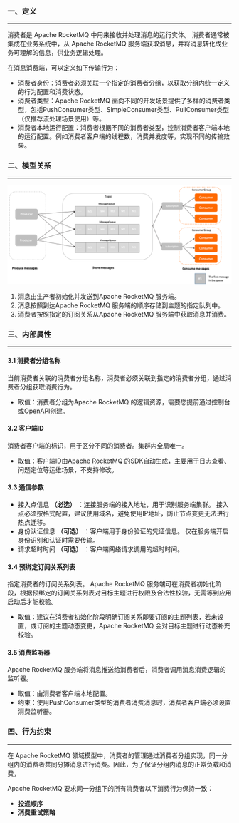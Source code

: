 ### 一、定义

---

消费者是 Apache RocketMQ 中用来接收并处理消息的运行实体。 消费者通常被集成在业务系统中，从 Apache RocketMQ 服务端获取消息，并将消息转化成业务可理解的信息，供业务逻辑处理。

在消息消费端，可以定义如下传输行为：

- 消费者身份：消费者必须关联一个指定的消费者分组，以获取分组内统一定义的行为配置和消费状态。
- 消费者类型：Apache RocketMQ 面向不同的开发场景提供了多样的消费者类型，包括PushConsumer类型、SimpleConsumer类型、PullConsumer类型（仅推荐流处理场景使用）等。
- 消费者本地运行配置：消费者根据不同的消费者类型，控制消费者客户端本地的运行配置。例如消费者客户端的线程数，消费并发度等，实现不同的传输效果。



### 二、模型关系

---

![消费者](img/archiforconsumer-24914573add839fdf2ba2cbc0fcab7c4.png)

1. 消息由生产者初始化并发送到Apache RocketMQ 服务端。
2. 消息按照到达Apache RocketMQ 服务端的顺序存储到主题的指定队列中。
3. 消费者按照指定的订阅关系从Apache RocketMQ 服务端中获取消息并消费。



### 三、内部属性

---

#### 3.1 消费者分组名称

当前消费者关联的消费者分组名称，消费者必须关联到指定的消费者分组，通过消费者分组获取消费行为。

- 取值：消费者分组为Apache RocketMQ 的逻辑资源，需要您提前通过控制台或OpenAPI创建。

#### 3.2 客户端ID

消费者客户端的标识，用于区分不同的消费者。集群内全局唯一。

- 取值：客户端ID由Apache RocketMQ 的SDK自动生成，主要用于日志查看、问题定位等运维场景，不支持修改。

#### 3.3 通信参数

- 接入点信息 **（必选）** ：连接服务端的接入地址，用于识别服务端集群。 接入点必须按格式配置，建议使用域名，避免使用IP地址，防止节点变更无法进行热点迁移。
- 身份认证信息 **（可选）** ：客户端用于身份验证的凭证信息。 仅在服务端开启身份识别和认证时需要传输。
- 请求超时时间 **（可选）** ：客户端网络请求调用的超时时间。

#### 3.4 预绑定订阅关系列表

指定消费者的订阅关系列表。 Apache RocketMQ 服务端可在消费者初始化阶段，根据预绑定的订阅关系列表对目标主题进行权限及合法性校验，无需等到应用启动后才能校验。

- 取值：建议在消费者初始化阶段明确订阅关系即要订阅的主题列表，若未设置，或订阅的主题动态变更，Apache RocketMQ 会对目标主题进行动态补充校验。

#### 3.5 消费监听器

Apache RocketMQ 服务端将消息推送给消费者后，消费者调用消息消费逻辑的监听器。

- 取值：由消费者客户端本地配置。
- 约束：使用PushConsumer类型的消费者消费消息时，消费者客户端必须设置消费监听器。



### 四、行为约束

---

在 Apache RocketMQ 领域模型中，消费者的管理通过消费者分组实现，同一分组内的消费者共同分摊消息进行消费。因此，为了保证分组内消息的正常负载和消费，

Apache RocketMQ 要求同一分组下的所有消费者以下消费行为保持一致：

- **投递顺序**
- **消费重试策略**

